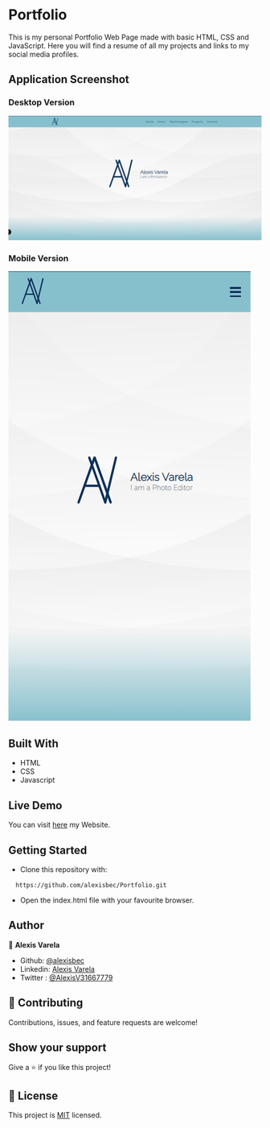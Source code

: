 # Portfolio

This is my personal Portfolio Web Page made with basic HTML, CSS and JavaScript. Here you will find a resume of all my projects and links to my social media profiles.

## Application Screenshot

### Desktop Version

![screenshot of the Desktop version](desktop_screenshot.png)

### Mobile Version

![screenshot of the Mobile version](mobile_screenshot.png)

## Built With

- HTML
- CSS
- Javascript

## Live Demo

You can visit [here](https://alexisbec.github.io/Portfolio/) my Website.

## Getting Started

- Clone this repository with:
```
  https://github.com/alexisbec/Portfolio.git
```
- Open the index.html file with your favourite browser.

## Author

👤 **Alexis Varela**
- Github: [@alexisbec](https://github.com/alexisbec)
- Linkedin: [Alexis Varela](www.linkedin.com/in/alexbec)
- Twitter : [@AlexisV31667779](https://twitter.com/AlexisV31667779)

## 🤝 Contributing

Contributions, issues, and feature requests are welcome!

## Show your support

Give a ⭐️ if you like this project!

## 📝 License

This project is [MIT](https://github.com/alexisbec/Portfolio/blob/feature/LICENSE) licensed.
